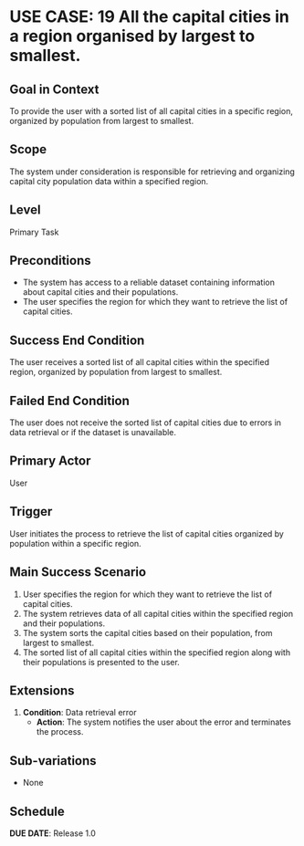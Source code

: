 # USE CASE: 19 All the capital cities in a region organised by largest to smallest.

## Goal in Context

To provide the user with a sorted list of all capital cities in a specific region, organized by population from largest to smallest.

## Scope

The system under consideration is responsible for retrieving and organizing capital city population data within a specified region.

## Level

Primary Task

## Preconditions

- The system has access to a reliable dataset containing information about capital cities and their populations.
- The user specifies the region for which they want to retrieve the list of capital cities.

## Success End Condition

The user receives a sorted list of all capital cities within the specified region, organized by population from largest to smallest.

## Failed End Condition

The user does not receive the sorted list of capital cities due to errors in data retrieval or if the dataset is unavailable.

## Primary Actor

User

## Trigger

User initiates the process to retrieve the list of capital cities organized by population within a specific region.

## Main Success Scenario

1. User specifies the region for which they want to retrieve the list of capital cities.
2. The system retrieves data of all capital cities within the specified region and their populations.
3. The system sorts the capital cities based on their population, from largest to smallest.
4. The sorted list of all capital cities within the specified region along with their populations is presented to the user.

## Extensions

1. **Condition**: Data retrieval error
   - **Action**: The system notifies the user about the error and terminates the process.

## Sub-variations

- None

## Schedule

**DUE DATE**: Release 1.0
